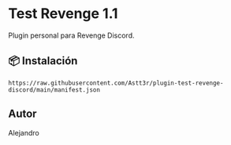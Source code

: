 # Test Revenge 1.1

Plugin personal para Revenge Discord.

## 📦 Instalación

```
https://raw.githubusercontent.com/Astt3r/plugin-test-revenge-discord/main/manifest.json
```

##  Autor

Alejandro
